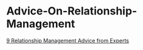 # Advice-On-Relationship-Management
[9 Relationship Management Advice from Experts](https://jyotirgamya.org/article/relationship-management/)
